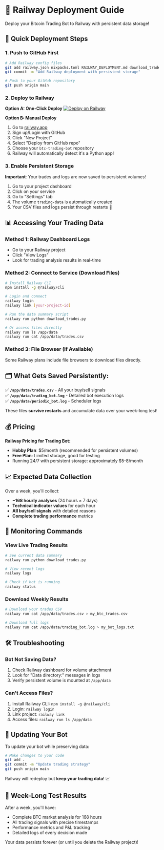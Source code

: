 # 🚂 Railway Deployment Guide

Deploy your Bitcoin Trading Bot to Railway with persistent data storage!

## 🚀 Quick Deployment Steps

### 1. Push to GitHub First
```bash
# Add Railway config files
git add railway.json nixpacks.toml RAILWAY_DEPLOYMENT.md download_trades.py
git commit -m "Add Railway deployment with persistent storage"

# Push to your GitHub repository
git push origin main
```

### 2. Deploy to Railway

**Option A: One-Click Deploy**
[![Deploy on Railway](https://railway.app/button.svg)](https://railway.app/new/template)

**Option B: Manual Deploy**
1. Go to [railway.app](https://railway.app)
2. Sign up/Login with GitHub
3. Click "New Project"
4. Select "Deploy from GitHub repo"
5. Choose your `btc-trading-bot` repository
6. Railway will automatically detect it's a Python app!

### 3. Enable Persistent Storage
**Important**: Your trades and logs are now saved to persistent volumes!
1. Go to your project dashboard
2. Click on your service
3. Go to "Settings" tab
4. The volume `trading-data` is automatically created
5. Your CSV files and logs persist through restarts 🎉

## 📊 Accessing Your Trading Data

### Method 1: Railway Dashboard Logs
- Go to your Railway project
- Click "View Logs"
- Look for trading analysis results in real-time

### Method 2: Connect to Service (Download Files)
```bash
# Install Railway CLI
npm install -g @railway/cli

# Login and connect
railway login
railway link [your-project-id]

# Run the data summary script
railway run python download_trades.py

# Or access files directly
railway run ls /app/data
railway run cat /app/data/trades.csv
```

### Method 3: File Browser (If Available)
Some Railway plans include file browsers to download files directly.

## 🗂️ **What Gets Saved Persistently:**

✅ **`/app/data/trades.csv`** - All your buy/sell signals  
✅ **`/app/data/trading_bot.log`** - Detailed bot execution logs  
✅ **`/app/data/periodic_bot.log`** - Scheduler logs  

These files **survive restarts** and accumulate data over your week-long test!

## 💰 Pricing

**Railway Pricing for Trading Bot:**
- **Hobby Plan**: $5/month (recommended for persistent volumes)
- **Free Plan**: Limited storage, good for testing
- Running 24/7 with persistent storage: approximately $5-8/month

## 📈 Expected Data Collection

Over a week, you'll collect:
- **~168 hourly analyses** (24 hours × 7 days)
- **Technical indicator values** for each hour
- **All buy/sell signals** with detailed reasons
- **Complete trading performance** metrics

## 🔧 Monitoring Commands

### View Live Trading Results
```bash
# See current data summary
railway run python download_trades.py

# View recent logs
railway logs

# Check if bot is running
railway status
```

### Download Weekly Results
```bash
# Download your trades CSV
railway run cat /app/data/trades.csv > my_btc_trades.csv

# Download full logs
railway run cat /app/data/trading_bot.log > my_bot_logs.txt
```

## 🛠 Troubleshooting

### Bot Not Saving Data?
1. Check Railway dashboard for volume attachment
2. Look for "Data directory:" messages in logs
3. Verify persistent volume is mounted at `/app/data`

### Can't Access Files?
1. Install Railway CLI: `npm install -g @railway/cli`
2. Login: `railway login`
3. Link project: `railway link`
4. Access files: `railway run ls /app/data`

## 🔄 Updating Your Bot

To update your bot while preserving data:
```bash
# Make changes to your code
git add .
git commit -m "Update trading strategy"
git push origin main
```

Railway will redeploy but **keep your trading data**! 📈

## 🎯 **Week-Long Test Results**

After a week, you'll have:
- Complete BTC market analysis for 168 hours
- All trading signals with precise timestamps
- Performance metrics and P&L tracking
- Detailed logs of every decision made

Your data persists forever (or until you delete the Railway project)! 